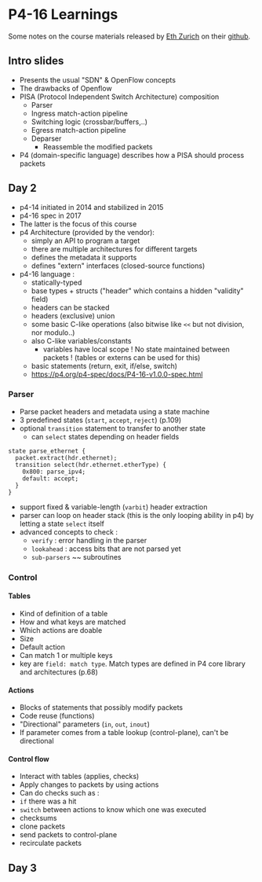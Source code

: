 # P4-16 Learnings

Some notes on the course materials released by [Eth Zurich](https://adv-net.ethz.ch/) on their [github](https://github.com/nsg-ethz/p4-learning).

## Intro slides

- Presents the usual "SDN" & OpenFlow concepts
- The drawbacks of Openflow
- PISA (Protocol Independent Switch Architecture) composition
  - Parser
  - Ingress match-action pipeline
  - Switching logic (crossbar/buffers,..)
  - Egress match-action pipeline
  - Deparser
    - Reassemble the modified packets
- P4 (domain-specific language) describes how a PISA should process packets

## Day 2

- p4-14 initiated in 2014 and stabilized in 2015
- p4-16 spec in 2017
- The latter is the focus of this course
- p4 Architecture (provided by the vendor): 
  - simply an API to program a target 
  - there are multiple architectures for different targets
  - defines the metadata it supports
  - defines "extern" interfaces (closed-source functions)
- p4-16 language :
  - statically-typed
  - base types + structs ("header" which contains a hidden "validity" field)
  - headers can be stacked
  - headers (exclusive) union
  - some basic C-like operations (also bitwise like `<<` but not division, nor modulo..)
  - also C-like variables/constants
    - variables have local scope ! No state maintained between packets ! (tables or externs can be used for this)
  - basic statements (return, exit, if/else, switch)
  - https://p4.org/p4-spec/docs/P4-16-v1.0.0-spec.html

### Parser
- Parse packet headers and metadata using a state machine
- 3 predefined states (`start`, `accept`, `reject`) (p.109)
- optional `transition` statement to transfer to another state
  - can `select` states depending on header fields
```
state parse_ethernet {
  packet.extract(hdr.ethernet);
  transition select(hdr.ethernet.etherType) {
    0x800: parse_ipv4;
    default: accept;
  }
}
```
- support fixed & variable-length (`varbit`) header extraction
- parser can loop on header stack (this is the only looping ability in p4) by letting a state `select` itself
- advanced concepts to check :
  - `verify` : error handling in the parser
  - `lookahead` : access bits that are not parsed yet
  - `sub-parsers` ~~ subroutines

### Control 

#### Tables
- Kind of definition of a table
 - How and what keys are matched
 - Which actions are doable
 - Size
 - Default action
- Can match 1 or multiple keys
- key are `field: match type`. Match types are defined in P4 core library and architectures (p.68)

#### Actions
- Blocks of statements that possibly modify packets
- Code reuse (functions)
- "Directional" parameters (`in`, `out`, `inout`)
- If parameter comes from a table lookup (control-plane), can't be directional

#### Control flow
- Interact with tables (applies, checks)
 - Apply changes to packets by using actions
 - Can do checks such as :
  - `if` there was a hit
  - `switch` between actions to know which one was executed
  - checksums
- clone packets
- send packets to control-plane
- recirculate packets

## Day 3


